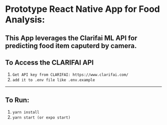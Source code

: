 # Prototype React Native App for Food Analysis: 

This App leverages the Clarifai ML API for predicting food item caputerd by camera.
---
## To Access the CLARIFAI API
1. `Get API key from CLARIFAI: https://www.clarifai.com/`
2. `add it to .env file like .env.example`
---
## To Run:
1. `yarn install`
2. `yarn start (or expo start)`


